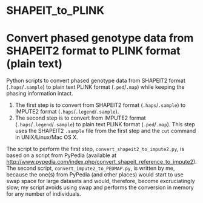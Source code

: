 # SHAPEIT_to_PLINK
Convert phased genotype data from SHAPEIT2 format to PLINK format (plain text)
=======

Python scripts to convert phased genotype data from SHAPEIT2 format (`.haps`/`.sample`) to plain text PLINK format (`.ped`/`.map`) while
keeping the phasing information intact.
   1. The first step is to convert from SHAPEIT2 format (`.haps`/`.sample`) to IMPUTE2 format (`.haps`/`.legend`/`.sample`).
   2. The second step is to convert from IMPUTE2 format (`.haps`/`.legend`/`.sample`) to plain text PLINK format (`.ped`/`.map`).
   This step uses the SHAPEIT2 `.sample` file from the first step and the `cut` command in UNIX/Linux/Mac OS X.

The script to perform the first step, `convert_shapeit2_to_impute2.py`, is based on a script from PyPedia (available at
http://www.pypedia.com/index.php/convert_shapeit_reference_to_impute2). The second script, `convert_impute2_to_PEDMAP.py`, is written by me, because the one(s) from PyPedia (and other places) would start to use swap space for large datasets and would, therefore, become
excruciatingly slow; my script avoids using swap and performs the conversion in memory for any number of individuals.
